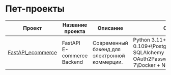 # Пет-проекты

| Проект | Название проекта | Описание | Стек |
| --- | --- | --- | --- |
| [FastAPI_ecommerce](https://github.com/Rust-it/FastAPI_ecommerce) | FastAPI E-commerce Backend | Современный бэкенд для электронной коммерции. | Python 3.11+\FastAPI 0.109+\PostgreSQL 15 + SQLAlchemy 2.0\JWT + OAuth2PasswordBearer\Redis 7\Docker + Nginx + Gunicorn |
